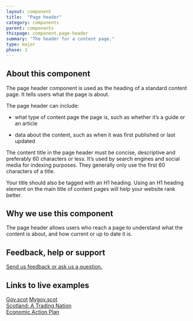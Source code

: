 ```yaml
---
layout: component
title:  "Page header"
category: components
parent: components
thispage: component.page-header
summary: "The header for a content page."
type: major
phase: 1
---
```


## About this component

The page header component is used as the heading of a standard content page. It tells users what the page is about.

The page header can include:

* what type of content page the page is, such as whether it’s a guide or an article

* data about the content, such as when it was first published or last updated

The content title in the page header must be concise, descriptive and preferably 60 characters or less. It’s used by search engines and social media for indexing purposes. They generally only use the first 60 characters of a title.

Your title should also be tagged with an H1 heading. Using an H1 heading element on the main title of content pages will help your website rank better.

## Why we use this component

The page header allows users who reach a page to understand what the content is about, and how current or up to date it is.    

## Feedback, help or support

[Send us feedback or ask us a question.](mailto:designsystem@gov.scot)  

## Links to live examples

[Gov.scot](https://www.gov.scot/publications/scotlands-energy-future-fm-speech-all-energy-conference/)
[Mygov.scot](https://www.mygov.scot/learn-gaelic/)  
[Scotland: A Trading Nation](https://tradingnation.mygov.scot/why-exporting-is-important/)  
[Economic Action Plan](https://economicactionplan.mygov.scot/innovation/driving-business-innovation/)

